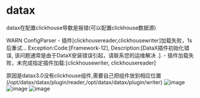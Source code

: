 # datax
 datax在配置clickhouse导数是报错(可以配置clickhouse数据源)
 
 WARN  ConfigParser - 插件[clickhousereader,clickhousewriter]加载失败，1s后重试... Exception:Code:[Framework-12], Description:[DataX插件初始化错误, 该问题通常是由于DataX安装错误引起，请联系您的运维解决 .].  - 插件加载失败，未完成指定插件加载:[clickhousewriter, clickhousereader] 
 
 原因是datax3.0没有clickhouse组件,需要自己把组件放到相应位置(/opt/datax/datax/plugin/reader,/opt/datax/datax/plugin/writer)
 ![image](https://github.com/user-attachments/assets/6393a717-4712-47f6-be1e-504418c7416f)
![image](https://github.com/user-attachments/assets/334d939d-aa4e-4eb6-bc18-16c3d69d4451)
![image](https://github.com/user-attachments/assets/cffaa7c2-aa21-4d52-9ef3-04adf2caacf7)
